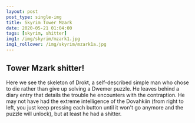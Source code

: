 ```yaml
---
layout: post
post_type: single-img
title: Skyrim Tower Mzark
date: 2020-05-21 01:04:00
tags: [skyrim, shitter]
img1: /img/skyrim/mzark1.jpg
img1_rollover: /img/skyrim/mzark1a.jpg
---
```

## Tower Mzark shitter!

Here we see the skeleton of Drokt, a self-described simple man who chose to die rather than give up solving a Dwemer puzzle. He leaves behind a diary entry that details the trouble he encounters with the contraption. He may not have had the extreme intelligence of the Dovahkiin (from right to left, you just keep pressing each button until it won't go anymore and the puzzle will unlock), but at least he had a shitter. 
